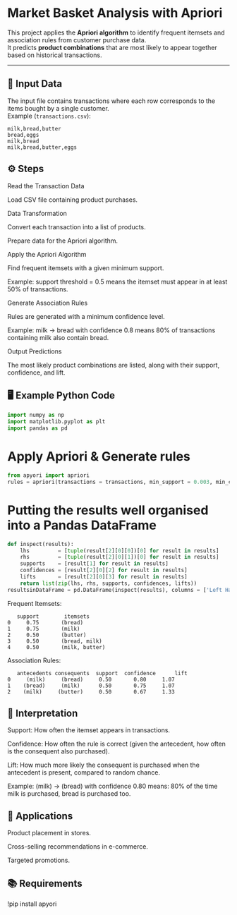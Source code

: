 # Market Basket Analysis with Apriori

This project applies the **Apriori algorithm** to identify frequent itemsets and association rules from customer purchase data.  
It predicts **product combinations** that are most likely to appear together based on historical transactions.

---

## 📂 Input Data

The input file contains transactions where each row corresponds to the items bought by a single customer.  
Example (`transactions.csv`):

```csv
milk,bread,butter
bread,eggs
milk,bread
milk,bread,butter,eggs
```

## ⚙️ Steps

Read the Transaction Data

Load CSV file containing product purchases.

Data Transformation

Convert each transaction into a list of products.

Prepare data for the Apriori algorithm.

Apply the Apriori Algorithm

Find frequent itemsets with a given minimum support.

Example: support threshold = 0.5 means the itemset must appear in at least 50% of transactions.

Generate Association Rules

Rules are generated with a minimum confidence level.

Example: milk → bread with confidence 0.8 means 80% of transactions containing milk also contain bread.

Output Predictions

The most likely product combinations are listed, along with their support, confidence, and lift.

## 🖥️ Example Python Code
```python
import numpy as np
import matplotlib.pyplot as plt
import pandas as pd
```
# Apply Apriori & Generate rules
```python
from apyori import apriori
rules = apriori(transactions = transactions, min_support = 0.003, min_confidence = 0.2, min_lift = 3, min_length = 2, max_length = 2)
```
# Putting the results well organised into a Pandas DataFrame
```python
def inspect(results):
    lhs         = [tuple(result[2][0][0])[0] for result in results]
    rhs         = [tuple(result[2][0][1])[0] for result in results]
    supports    = [result[1] for result in results]
    confidences = [result[2][0][2] for result in results]
    lifts       = [result[2][0][3] for result in results]
    return list(zip(lhs, rhs, supports, confidences, lifts))
resultsinDataFrame = pd.DataFrame(inspect(results), columns = ['Left Hand Side', 'Right Hand Side', 'Support', 'Confidence', 'Lift'])
```
Frequent Itemsets:
```csv
   support        itemsets
0     0.75       (bread)
1     0.75       (milk)
2     0.50       (butter)
3     0.50       (bread, milk)
4     0.50       (milk, butter)
```
Association Rules:
```csv
   antecedents consequents  support  confidence      lift
0     (milk)     (bread)     0.50       0.80     1.07
1    (bread)     (milk)      0.50       0.75     1.07
2    (milk)     (butter)     0.50       0.67     1.33
```
## 📌 Interpretation

Support: How often the itemset appears in transactions.

Confidence: How often the rule is correct (given the antecedent, how often is the consequent also purchased).

Lift: How much more likely the consequent is purchased when the antecedent is present, compared to random chance.

Example:
(milk) → (bread) with confidence 0.80 means:
80% of the time milk is purchased, bread is purchased too.

## 🚀 Applications

Product placement in stores.

Cross-selling recommendations in e-commerce.

Targeted promotions.

## 📚 Requirements

!pip install apyori
